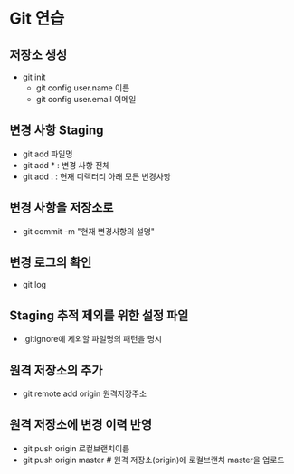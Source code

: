# Git 연습

## 저장소 생성
- git init 
    - git config user.name 이름
    - git config user.email 이메일

## 변경 사항 Staging
- git add 파일명
- git add * : 변경 사항 전체
- git add . : 현재 디렉터리 아래 모든 변경사항 

## 변경 사항을 저장소로
- git commit -m "현재 변경사항의 설명"

## 변경 로그의 확인
- git log

## Staging 추적 제외를 위한 설정 파일 
- .gitignore에 제외할 파일명의 패턴을 명시

## 원격 저장소의 추가
- git remote add origin 원격저장주소

## 원격 저장소에 변경 이력 반영
- git push origin 로컬브랜치이름
- git push origin master # 원격 저장소(origin)에 로컬브랜치 master을 업로드 